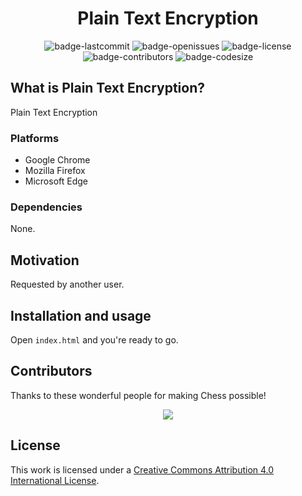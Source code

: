 <h1 align="center">Plain Text Encryption</h1>

<p align="center">
  <img alt="badge-lastcommit" src="https://img.shields.io/github/last-commit/GaryHilares/Plain-Text-Encryption?style=for-the-badge">
  <img alt="badge-openissues" src="https://img.shields.io/github/issues-raw/GaryHilares/Plain-Text-Encryption?style=for-the-badge">
  <img alt="badge-license" src="https://img.shields.io/github/license/GaryHilares/Plain-Text-Encryption?style=for-the-badge">
  <img alt="badge-contributors" src="https://img.shields.io/github/contributors/GaryHilares/Plain-Text-Encryption?style=for-the-badge">
  <img alt="badge-codesize" src="https://img.shields.io/github/languages/code-size/GaryHilares/Plain-Text-Encryption?style=for-the-badge">
</p>

## What is Plain Text Encryption?
Plain Text Encryption


### Platforms
- Google Chrome
- Mozilla Firefox
- Microsoft Edge

### Dependencies
None.

## Motivation
Requested by another user.

## Installation and usage
Open `index.html` and you're ready to go.


## Contributors
Thanks to these wonderful people for making Chess possible!

<p align="center"><a href="https://github.com/GaryHilares/Plain-Text-Encryption/graphs/contributors"><img src="https://contrib.rocks/image?repo=GaryHilares/Plain-Text-Encryption"></a></p>

## License
This work is licensed under a [Creative Commons Attribution 4.0 International License](https://github.com/GaryHilares/Plain-Text-Encryption/blob/main/LICENSE).
